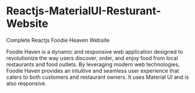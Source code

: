 # Reactjs-MaterialUI-Resturant-Website
Complete Reactjs Foodie Heaven Website 

Foodie Haven is a dynamic and responsive web application designed to revolutionize the way users discover, order, and enjoy food from local restaurants and food outlets. By leveraging modern web technologies, Foodie Haven provides an intuitive and seamless user experience that caters to both customers and restaurant owners. It uses Material UI and is also responsive.
